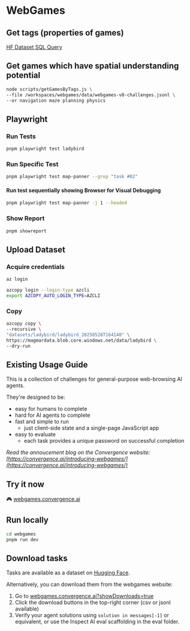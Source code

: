 # WebGames

## Get tags (properties of games)

<a href="https://huggingface.co/datasets/convergence-ai/webgames/sql-console/0GiqaZI" target="_blank">HF Dataset SQL Query</a>

## Get games which have spatial understanding potential

```sh
node scripts/getGamesByTags.js \
--file /workspaces/webgames/data/webgames-v0-challenges.jsonl \
--or navigation maze planning physics
```

## Playwright

### Run Tests

```sh
pnpm playwright test ladybird
```

### Run Specific Test

```sh
pnpm playwright test map-panner --grep "task #02"
```

#### Run test sequentially showing Browser for Visual Debugging

```sh
pnpm playwright test map-panner -j 1 --headed
```

### Show Report

```sh
pnpm showreport
```

## Upload Dataset

### Acquire credentials

```sh
az login

azcopy login --login-type azcli
export AZCOPY_AUTO_LOGIN_TYPE=AZCLI
```

### Copy

```sh
azcopy copy \
--recursive \
"datasets/ladybird/ladybird_20250528T164140" \
https://magmardata.blob.core.windows.net/data/ladybird \
--dry-run
```

## Existing Usage Guide

This is a collection of challenges for general-purpose web-browsing AI agents.

They're designed to be:

- easy for humans to complete
- hard for AI agents to complete
- fast and simple to run
  - just client-side state and a single-page JavaScript app
- easy to evaluate
  - each task provides a unique password on successful completion

_Read the annoucement blog on the Convergence website: [https://convergence.ai/introducing-webgames/](https://convergence.ai/introducing-webgames/)_

## Try it now

🎮 [webgames.convergence.ai](https://webgames.convergence.ai)

## Run locally

```sh
cd webgames
pnpm run dev
```

## Download tasks

Tasks are available as a dataset on [Hugging Face](https://huggingface.co/datasets/convergence-ai/webgames).

Alternatively, you can download them from the webgames website:

1. Go to [webgames.convergence.ai?showDownloads=true](https://webgames.convergence.ai?showDownloads=true)
2. Click the download buttons in the top-right corner (csv or jsonl available)
3. Verify your agent solutions using `solution in messages[-1]` or equivalent, or use the Inspect AI eval scaffolding in the eval folder.
